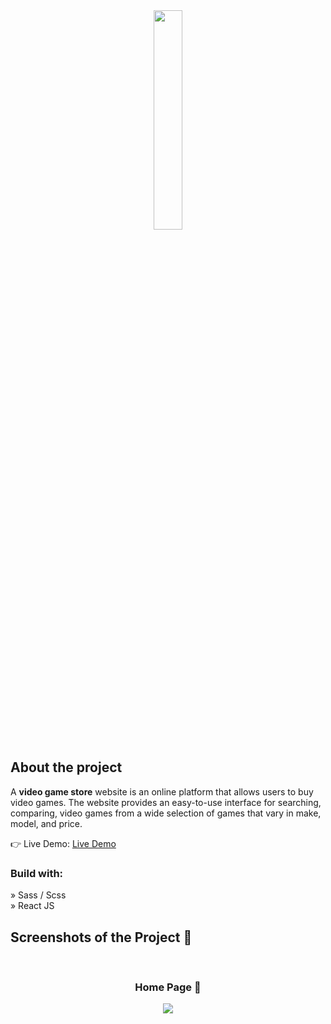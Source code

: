 <div align='center'><img style="width:30%" src='https://github.com/Arthur-Cyberpunk/siteportfolio/assets/72763456/198b8b61-12e2-4f81-99b6-8cee88fa3dcb'/></div>

<h2>About the project</h2>

  <p>A <b>video game store</b> website is an online platform that allows users to buy video games. The website provides an easy-to-use interface for searching, comparing, video games from a wide selection of games that vary in make, model, and price.</p>

👉 Live Demo: <a href='https://irongames-rho.vercel.app/'>Live Demo</a>

<h3>Build with:</h3>

» Sass / Scss <br>
» React JS

<h2>Screenshots of the Project 📸</h2>
<br>
<h3 align='center'>Home Page 🏡</h3>

<div align='center'>
<img src='https://github.com/Arthur-Cyberpunk/iron_games/assets/72763456/f57f8a25-55e7-41c5-8c31-043fa2a8cf87'/>

</div>
